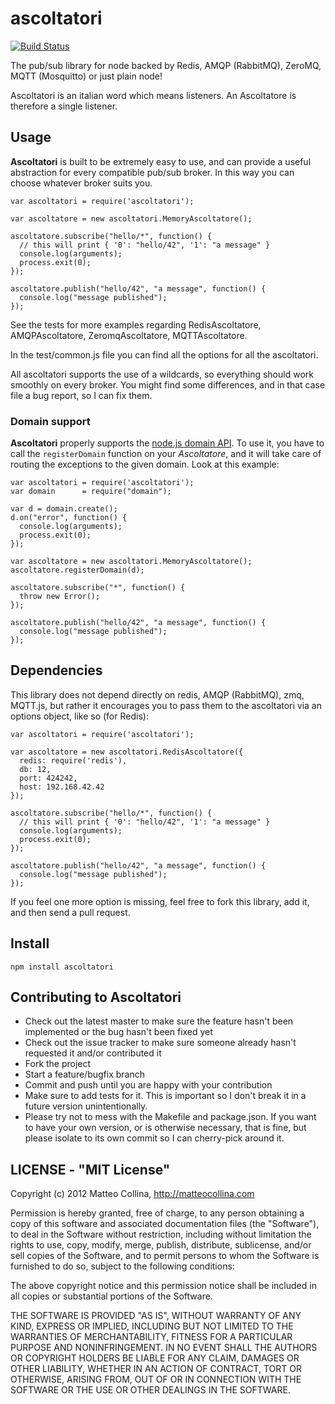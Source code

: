 ascoltatori
===========

[![Build
Status](https://travis-ci.org/mcollina/ascoltatori.png)](https://travis-ci.org/mcollina/ascoltatori)

The pub/sub library for node backed by Redis, AMQP (RabbitMQ), ZeroMQ,
MQTT (Mosquitto) or just plain node!

Ascoltatori is an italian word which means listeners.
An Ascoltatore is therefore a single listener.

## Usage

__Ascoltatori__ is built to be extremely easy to use, and can provide a
useful abstraction for every compatible pub/sub broker.
In this way you can choose whatever broker suits you.

```
var ascoltatori = require('ascoltatori');

var ascoltatore = new ascoltatori.MemoryAscoltatore();

ascoltatore.subscribe("hello/*", function() {
  // this will print { '0': "hello/42", '1': "a message" }
  console.log(arguments); 
  process.exit(0);
});

ascoltatore.publish("hello/42", "a message", function() {
  console.log("message published");
});
```

See the tests for more examples regarding RedisAscoltatore,
AMQPAscoltatore, ZeromqAscoltatore, MQTTAscoltatore.

In the test/common.js file you can find all the options for
all the ascoltatori.

All ascoltatori supports the use of a wildcards, so everything
should work smoothly on every broker.
You might find some differences, and in that case file a bug
report, so I can fix them.

### Domain support

__Ascoltatori__ properly supports the [node.js domain API](http://nodejs.org/api/domain.html).
To use it, you have to call the `registerDomain` function on your
_Ascoltatore_, and it will take care of routing the exceptions to the
given domain. Look at this example:
```
var ascoltatori = require('ascoltatori');
var domain      = require("domain");

var d = domain.create();
d.on("error", function() {
  console.log(arguments); 
  process.exit(0);
});

var ascoltatore = new ascoltatori.MemoryAscoltatore();
ascoltatore.registerDomain(d);

ascoltatore.subscribe("*", function() {
  throw new Error();
});

ascoltatore.publish("hello/42", "a message", function() {
  console.log("message published");
});
```


## Dependencies

This library does not depend directly on redis, AMQP (RabbitMQ),
zmq, MQTT.js, but rather it encourages you to pass them to the
ascoltatori via an options object, like so (for Redis):

```
var ascoltatori = require('ascoltatori');

var ascoltatore = new ascoltatori.RedisAscoltatore({
  redis: require('redis'),
  db: 12,
  port: 424242,
  host: 192.168.42.42
});

ascoltatore.subscribe("hello/*", function() {
  // this will print { '0': "hello/42", '1': "a message" }
  console.log(arguments); 
  process.exit(0);
});

ascoltatore.publish("hello/42", "a message", function() {
  console.log("message published");
});

```

If you feel one more option is missing, feel free to fork this library,
add it, and then send a pull request.

## Install

```
npm install ascoltatori
```

## Contributing to Ascoltatori

* Check out the latest master to make sure the feature hasn't been
  implemented or the bug hasn't been fixed yet
* Check out the issue tracker to make sure someone already hasn't
  requested it and/or contributed it
* Fork the project
* Start a feature/bugfix branch
* Commit and push until you are happy with your contribution
* Make sure to add tests for it. This is important so I don't break it
  in a future version unintentionally.
* Please try not to mess with the Makefile and package.json. If you
  want to have your own version, or is otherwise necessary, that is
  fine, but please isolate to its own commit so I can cherry-pick around
  it.

## LICENSE - "MIT License"

Copyright (c) 2012 Matteo Collina, http://matteocollina.com

Permission is hereby granted, free of charge, to any person
obtaining a copy of this software and associated documentation
files (the "Software"), to deal in the Software without
restriction, including without limitation the rights to use,
copy, modify, merge, publish, distribute, sublicense, and/or sell
copies of the Software, and to permit persons to whom the
Software is furnished to do so, subject to the following
conditions:

The above copyright notice and this permission notice shall be
included in all copies or substantial portions of the Software.

THE SOFTWARE IS PROVIDED "AS IS", WITHOUT WARRANTY OF ANY KIND,
EXPRESS OR IMPLIED, INCLUDING BUT NOT LIMITED TO THE WARRANTIES
OF MERCHANTABILITY, FITNESS FOR A PARTICULAR PURPOSE AND
NONINFRINGEMENT. IN NO EVENT SHALL THE AUTHORS OR COPYRIGHT
HOLDERS BE LIABLE FOR ANY CLAIM, DAMAGES OR OTHER LIABILITY,
WHETHER IN AN ACTION OF CONTRACT, TORT OR OTHERWISE, ARISING
FROM, OUT OF OR IN CONNECTION WITH THE SOFTWARE OR THE USE OR
OTHER DEALINGS IN THE SOFTWARE.
